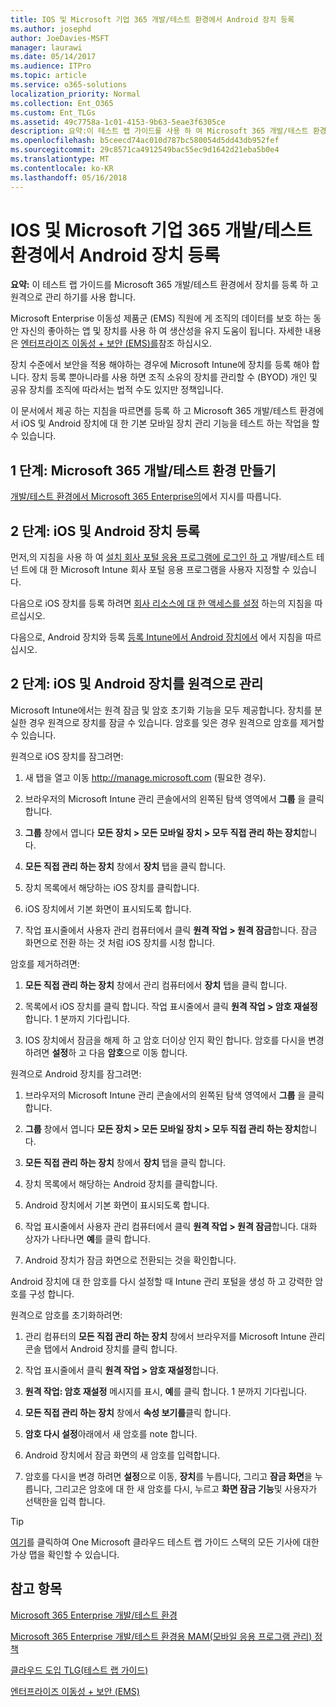 ```yaml
---
title: IOS 및 Microsoft 기업 365 개발/테스트 환경에서 Android 장치 등록
ms.author: josephd
author: JoeDavies-MSFT
manager: laurawi
ms.date: 05/14/2017
ms.audience: ITPro
ms.topic: article
ms.service: o365-solutions
localization_priority: Normal
ms.collection: Ent_O365
ms.custom: Ent_TLGs
ms.assetid: 49c7758a-1c01-4153-9b63-5eae3f6305ce
description: 요약:이 테스트 랩 가이드를 사용 하 여 Microsoft 365 개발/테스트 환경에서 장치를 등록 하 고 원격으로 관리 하기를.
ms.openlocfilehash: b5ceecd74ac010d787bc580054d5dd43db952fef
ms.sourcegitcommit: 29c8571ca4912549bac55ec9d1642d21eba5b0e4
ms.translationtype: MT
ms.contentlocale: ko-KR
ms.lasthandoff: 05/16/2018
---
```

# <a name="enroll-ios-and-android-devices-in-your-microsoft-enterprise-365-devtest-environment"></a>IOS 및 Microsoft 기업 365 개발/테스트 환경에서 Android 장치 등록

 **요약:** 이 테스트 랩 가이드를 Microsoft 365 개발/테스트 환경에서 장치를 등록 하 고 원격으로 관리 하기를 사용 합니다.
  
Microsoft Enterprise 이동성 제품군 (EMS) 직원에 게 조직의 데이터를 보호 하는 동안 자신의 좋아하는 앱 및 장치를 사용 하 여 생산성을 유지 도움이 됩니다. 자세한 내용은 [엔터프라이즈 이동성 + 보안 (EMS)를](https://www.microsoft.com/cloud-platform/enterprise-mobility-security)참조 하십시오.
  
장치 수준에서 보안을 적용 해야하는 경우에 Microsoft Intune에 장치를 등록 해야 합니다. 장치 등록 뿐아니라를 사용 하면 조직 소유의 장치를 관리할 수 (BYOD) 개인 및 공유 장치를 조직에 따라서는 법적 수도 있지만 정책입니다.
  
이 문서에서 제공 하는 지침을 따르면를 등록 하 고 Microsoft 365 개발/테스트 환경에서 iOS 및 Android 장치에 대 한 기본 모바일 장치 관리 기능을 테스트 하는 작업을 할 수 있습니다.
  
## <a name="phase-1-create-your-microsoft-365-devtest-environment"></a>1 단계: Microsoft 365 개발/테스트 환경 만들기

[개발/테스트 환경에서 Microsoft 365 Enterprise의](the-microsoft-365-enterprise-dev-test-environment.md)에서 지시를 따릅니다.
  
## <a name="phase-2-enroll-your-ios-and-android-devices"></a>2 단계: iOS 및 Android 장치 등록

먼저,의 지침을 사용 하 여 [설치 회사 포털 응용 프로그램에 로그인 하 고](https://docs.microsoft.com/intune-user-help/install-and-sign-in-to-the-intune-company-portal-app-ios) 개발/테스트 테 넌 트에 대 한 Microsoft Intune 회사 포털 응용 프로그램을 사용자 지정할 수 있습니다.

다음으로 iOS 장치를 등록 하려면 [회사 리소스에 대 한 액세스를 설정](https://docs.microsoft.com/intune-user-help/enroll-your-device-in-intune-ios) 하는의 지침을 따르십시오.

다음으로, Android 장치와 등록 [등록 Intune에서 Android 장치에서](https://docs.microsoft.com/intune-user-help/enroll-your-device-in-intune-android) 에서 지침을 따르십시오.

## <a name="phase-2-manage-your-ios-and-android-devices-remotely"></a>2 단계: iOS 및 Android 장치를 원격으로 관리

Microsoft Intune에서는 원격 잠금 및 암호 초기화 기능을 모두 제공합니다. 장치를 분실한 경우 원격으로 장치를 잠글 수 있습니다. 암호를 잊은 경우 원격으로 암호를 제거할 수 있습니다.
  
원격으로 iOS 장치를 잠그려면:
  
1.  새 탭을 열고 이동 http://manage.microsoft.com (필요한 경우). 

2.  브라우저의 Microsoft Intune 관리 콘솔에서의 왼쪽된 탐색 영역에서 **그룹** 을 클릭 합니다.

3. **그룹** 창에서 엽니다 **모든 장치 > 모든 모바일 장치 > 모두 직접 관리 하는 장치**합니다.
    
4. **모든 직접 관리 하는 장치** 창에서 **장치** 탭을 클릭 합니다.
    
5. 장치 목록에서 해당하는 iOS 장치를 클릭합니다.  
    
6. iOS 장치에서 기본 화면이 표시되도록 합니다.  
    
7. 작업 표시줄에서 사용자 관리 컴퓨터에서 클릭 **원격 작업 > 원격 잠금**합니다. 잠금 화면으로 전환 하는 것 처럼 iOS 장치를 시청 합니다.
    
암호를 제거하려면:
  
1. **모든 직접 관리 하는 장치** 창에서 관리 컴퓨터에서 **장치** 탭을 클릭 합니다.
    
2. 목록에서 iOS 장치를 클릭 합니다. 작업 표시줄에서 클릭 **원격 작업 > 암호 재설정**합니다. 1 분까지 기다립니다.
    
3. IOS 장치에서 잠금을 해제 하 고 암호 더이상 인지 확인 합니다. 암호를 다시을 변경 하려면 **설정**하 고 다음 **암호**으로 이동 합니다.
    
원격으로 Android 장치를 잠그려면:
  
1. 브라우저의 Microsoft Intune 관리 콘솔에서의 왼쪽된 탐색 영역에서 **그룹** 을 클릭 합니다.
    
2. **그룹** 창에서 엽니다 **모든 장치 > 모든 모바일 장치 > 모두 직접 관리 하는 장치**합니다.
    
3. **모든 직접 관리 하는 장치** 창에서 **장치** 탭을 클릭 합니다.
    
4. 장치 목록에서 해당하는 Android 장치를 클릭합니다.  
    
5. Android 장치에서 기본 화면이 표시되도록 합니다.  
    
6. 작업 표시줄에서 사용자 관리 컴퓨터에서 클릭 **원격 작업 > 원격 잠금**합니다. 대화 상자가 나타나면 **예**를 클릭 합니다.
    
7. Android 장치가 잠금 화면으로 전환되는 것을 확인합니다.
    
Android 장치에 대 한 암호를 다시 설정할 때 Intune 관리 포털을 생성 하 고 강력한 암호를 구성 합니다.
  
원격으로 암호를 초기화하려면:
  
1. 관리 컴퓨터의 **모든 직접 관리 하는 장치** 창에서 브라우저를 Microsoft Intune 관리 콘솔 탭에서 Android 장치를 클릭 합니다.
    
2. 작업 표시줄에서 클릭 **원격 작업 > 암호 재설정**합니다.
    
3. **원격 작업: 암호 재설정** 메시지를 표시, **예**를 클릭 합니다. 1 분까지 기다립니다.
    
4. **모든 직접 관리 하는 장치** 창에서 **속성 보기를**클릭 합니다.
    
5. **암호 다시 설정**아래에서 새 암호를 note 합니다.
    
6. Android 장치에서 잠금 화면의 새 암호를 입력합니다.  
    
7. 암호를 다시을 변경 하려면 **설정**으로 이동, **장치**를 누릅니다, 그리고 **잠금 화면**을 누릅니다, 그리고은 암호에 대 한 새 암호를 다시, 누르고 **화면 잠금 기능**및 사용자가 선택한을 입력 합니다.
    

> [!TIP]
> [여기](http://aka.ms/catlgstack)를 클릭하여 One Microsoft 클라우드 테스트 랩 가이드 스택의 모든 기사에 대한 가상 맵을 확인할 수 있습니다.
  
## <a name="see-also"></a>참고 항목

[Microsoft 365 Enterprise 개발/테스트 환경](the-microsoft-365-enterprise-dev-test-environment.md)
  
[Microsoft 365 Enterprise 개발/테스트 환경용 MAM(모바일 응용 프로그램 관리) 정책](mam-policies-for-your-microsoft-365-enterprise-dev-test-environment.md)
  
[클라우드 도입 TLG(테스트 랩 가이드)](cloud-adoption-test-lab-guides-tlgs.md)

[엔터프라이즈 이동성 + 보안 (EMS)](https://www.microsoft.com/cloud-platform/enterprise-mobility-security)


